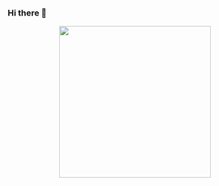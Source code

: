### Hi there 👋
<div id="header" align="center">
<img src="https://media.giphy.com/media/XbIoQQuFfFIirDn4A0/giphy.gif" width="300" />
</div>

<!--START_SECTION:badges-->
<!--END_SECTION:badges-->

<!--
**suspicious-cow/suspicious-cow** is a ✨ _special_ ✨ repository because its `README.md` (this file) appears on your GitHub profile.

Here are some ideas to get you started:

- 🔭 I’m currently working on ...
- 🌱 I’m currently learning ...
- 👯 I’m looking to collaborate on ...
- 🤔 I’m looking for help with ...
- 💬 Ask me about ...
- 📫 How to reach me: ...
- 😄 Pronouns: ...
- ⚡ Fun fact: ...
-->
